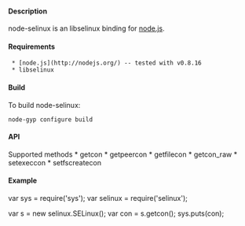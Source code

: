 #### Description

node-selinux is an libselinux binding for [node.js](http://nodejs.org/).


#### Requirements

     * [node.js](http://nodejs.org/) -- tested with v0.8.16
     * libselinux

#### Build
To build node-selinux:

	node-gyp configure build

#### API

Supported methods
	  * getcon
	  * getpeercon
	  * getfilecon
	  * getcon_raw
	  * setexeccon
	  * setfscreatecon

#### Example

var sys = require('sys');
var selinux = require('selinux');

var s = new selinux.SELinux();
var con = s.getcon();
sys.puts(con);
